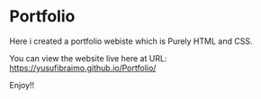 # Portfolio

Here i created a portfolio webiste which is Purely HTML and CSS. 

You can view the website live here at URL: https://yusufibraimo.github.io/Portfolio/ 

Enjoy!!
